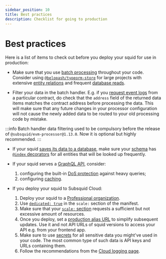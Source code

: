 ```yaml
---
sidebar_position: 10
title: Best practices
description: Checklist for going to production
---
```


# Best practices

Here is a list of items to check out before you deploy your squid for use in production:

* Make sure that you use [batch processing](/sdk/resources/basics/batch-processing) throughout your code. Consider using [`@belopash/typeorm-store`](/external-tools/#belopashtypeorm-store) for large projects with extensive [entity relations](/sdk/reference/schema-file/entity-relations) and frequent [database reads](/sdk/reference/store/typeorm/#typeorm-methods).

* Filter your data in the batch handler. E.g. if you [request event logs](/sdk/reference/processors/evm-batch/logs) from a particular contract, do check that the `address` field of the returned data items matches the contract address before processing the data. This will make sure that any future changes in your processor configuration will not cause the newly added data to be routed to your old processing code by mistake.

:::info
Batch handler data filtering used to be compulsory before the release of `@subsquid/evm-processor@1.13.0`. Now it is optional but highly recommended.
:::

* If your squid [saves its data to a database](/sdk/resources/persisting-data/typeorm), make sure your [schema](/sdk/reference/schema-file) has [`@index` decorators](/sdk/reference/schema-file/indexes-and-constraints) for all entities that will be looked up frequently.

* If your squid serves a [GraphQL API](/sdk/resources/graphql-server), consider:
  1. configuring the built-in [DoS protection](/sdk/resources/graphql-server/dos-protection) against heavy queries;
  2. configuring [caching](/sdk/resources/graphql-server/caching).

* If you deploy your squid to Subsquid Cloud:
  1. Deploy your squid to a [Professional organization](/cloud/resources/organizations/#professional-organizations).
  2. Use [`dedicated: true`](/cloud/reference/scale/#dedicated) in the `scale:` section of the manifest.
  3. Make sure that your [`scale:` section](/cloud/reference/scale) requests a sufficient but not excessive amount of resources.
  4. Once you deploy, set a [production alias URL](/cloud/resources/production-alias) to simplify subsequent updates. Use it and not API URLs of squid versions to access your API e.g. from your frontend app.
  5. Make sure to use [secrets](/cloud/resources/env-variables/#secrets) for all sensitive data you might've used in your code. The most common type of such data is API keys and URLs containing them.
  6. Follow the recommendations from the [Cloud logging page](/cloud/resources/logging).
